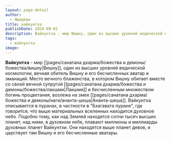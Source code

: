 ```yaml
---
layout: page-detail
author:
  - Яшодеви
title: вайкунтха
publishDate: 2024-09-01
description: Вайкунтха - мир Вишну, один из высших уровней ведической космологии, вечная обитель Вишну и его бесчисленных аватар и эманаций. Место вечного блаженства, в котором Вишну обитает вместе со своей вечной супругой Лакшми и бесчисленным множеством богинь процветания, возлежа на змее Шеша.
tags:
  - вайкунтха
image:
---
```

**Вайкунтха** - мир [[pages/санатана дхарма/божества и демоны/божества/вишну|Вишну]], один из высших уровней ведической космологии, вечная обитель Вишну и его бесчисленных аватар и эманаций. Место вечного блаженства, в котором Вишну обитает вместе со своей вечной супругой [[pages/санатана дхарма/божества и демоны/божества/лакшми|Лакшми]] и бесчисленным множеством богинь процветания, возлежа на змее [[pages/санатана дхарма/божества и демоны/наги/ананта-шеша|Ананта-шеша]]. Вайкунтха описывается в пуранах, в частности в "Бхагавата пуране", где говорится, что выше материальных вселенных находится духовное небо. Подобно тому, как над Землей находятся сотни тысяч высших планет, над ними, в духовном небе, плавают миллионы и миллиарды духовных планет Вайкунтхи. Они находятся выше планет девов, и царствует там Вишну и его бесчисленные аватары.

